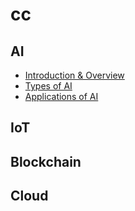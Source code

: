 # cc
## AI
- [Introduction & Overview](./ai/intro.md)
- [Types of AI](./ai/ai_types.md)
- [Applications of AI](./ai/applications.md)
## IoT
## Blockchain
## Cloud
